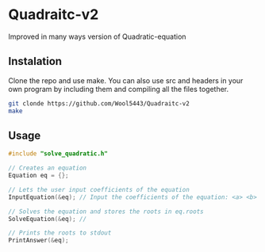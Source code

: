 # Quadraitc-v2
Improved in many ways version of Quadratic-equation

## Instalation

Clone the repo and use make. You can also use src and headers in your own program by including them and compiling all the files together.

```bash
git clonde https://github.com/Wool5443/Quadraitc-v2
make
```

## Usage

```c++
#include "solve_quadratic.h"

// Creates an equation
Equation eq = {};

// Lets the user input coefficients of the equation
InputEquation(&eq); // Input the coefficients of the equation: <a> <b> <c><return>

// Solves the equation and stores the roots in eq.roots
SolveEquation(&eq); //

// Prints the roots to stdout
PrintAnswer(&eq);
```
